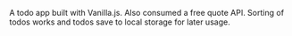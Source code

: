 A todo app built with Vanilla.js. Also consumed a free quote API. Sorting of todos works and todos save to local storage for later usage.